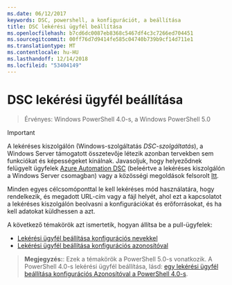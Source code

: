 ```yaml
---
ms.date: 06/12/2017
keywords: DSC, powershell, a konfigurációt, a beállítása
title: DSC lekérési ügyfél beállítása
ms.openlocfilehash: b7cd6dc0087eb8368c5467df4c3c7266ed704451
ms.sourcegitcommit: 00ff76d7d9414fe585c04740b739b9cf14d711e1
ms.translationtype: MT
ms.contentlocale: hu-HU
ms.lasthandoff: 12/14/2018
ms.locfileid: "53404149"
---
```

# <a name="setting-up-a-dsc-pull-client"></a>DSC lekérési ügyfél beállítása

> Érvényes: Windows PowerShell 4.0-s, a Windows PowerShell 5.0

> [!IMPORTANT]
> A lekéréses kiszolgálón (Windows-szolgáltatás *DSC-szolgáltatás*), a Windows Server támogatott összetevője létezik azonban tervekben sem funkciókat és képességeket kínálnak. Javasoljuk, hogy helyeződnek felügyelt ügyfelek [Azure Automation DSC](/azure/automation/automation-dsc-getting-started) (beleértve a lekéréses kiszolgálón a Windows Server csomagban) vagy a közösségi megoldások felsorolt [Itt](pullserver.md#community-solutions-for-pull-service).

Minden egyes célcsomóponttal le kell lekéréses mód használatára, hogy rendelkezik, és megadott URL-cím vagy a fájl helyét, ahol ezt a kapcsolatot a lekéréses kiszolgálón beolvasni a konfigurációkat és erőforrásokat, és ha kell adatokat küldhessen a azt.

A következő témakörök azt ismertetik, hogyan állítsa be a pull-ügyfelek:

* [Lekérési ügyfél beállítása konfigurációs nevekkel](pullClientConfigNames.md)
* [Lekérési ügyfél beállítása konfigurációs azonosítóval](pullClientConfigID.md)

> **Megjegyzés:**: Ezek a témakörök a PowerShell 5.0-s vonatkozik. A PowerShell 4.0-s lekérési ügyfél beállítása, lásd: [egy lekérési ügyfél beállítása konfigurációs Azonosítóval a PowerShell 4.0-s](pullClientConfigID4.md).